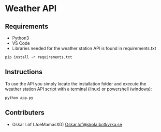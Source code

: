 # Weather API
## Requirements

- Python3
- VS Code
- Libraries needed for the weather station API is found in requirements.txt 
```
pip install -r requirements.txt
```

## Instructions
To use the API you simply locate the installation folder and execute the weather station API script with a terminal (linux) or powershell (windows):
```
python app.py
```

## Contributers
- Oskar Löf (JoeMamasXD) <Oskar.lof@skola.botkyrka.se>
